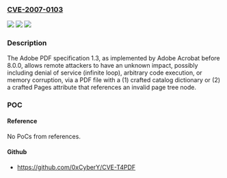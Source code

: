 ### [CVE-2007-0103](https://cve.mitre.org/cgi-bin/cvename.cgi?name=CVE-2007-0103)
![](https://img.shields.io/static/v1?label=Product&message=n%2Fa&color=blue)
![](https://img.shields.io/static/v1?label=Version&message=n%2Fa&color=blue)
![](https://img.shields.io/static/v1?label=Vulnerability&message=n%2Fa&color=brighgreen)

### Description

The Adobe PDF specification 1.3, as implemented by Adobe Acrobat before 8.0.0, allows remote attackers to have an unknown impact, possibly including denial of service (infinite loop), arbitrary code execution, or memory corruption, via a PDF file with a (1) crafted catalog dictionary or (2) a crafted Pages attribute that references an invalid page tree node.

### POC

#### Reference
No PoCs from references.

#### Github
- https://github.com/0xCyberY/CVE-T4PDF

